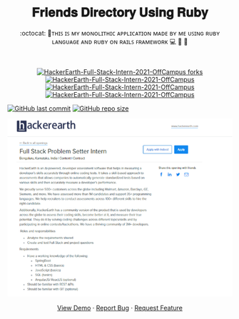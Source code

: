 <h1 align="center">𝐅𝐫𝐢𝐞𝐧𝐝𝐬 𝐃𝐢𝐫𝐞𝐜𝐭𝐨𝐫𝐲 𝐔𝐬𝐢𝐧𝐠 𝐑𝐮𝐛𝐲</h1>
<p align="center">:octocat: 🌟ᴛʜɪꜱ ɪꜱ ᴍʏ ᴍᴏɴᴏʟɪᴛʜɪᴄ ᴀᴘᴘʟɪᴄᴀᴛɪᴏɴ ᴍᴀᴅᴇ ʙʏ ᴍᴇ ᴜꜱɪɴɢ ʀᴜʙʏ ʟᴀɴɢᴜᴀɢᴇ ᴀɴᴅ ʀᴜʙʏ ᴏɴ ʀᴀɪʟꜱ ꜰʀᴀᴍᴇᴡᴏʀᴋ 💻 🎯 🚀  <p><br>
<a href="https://github.com/ashish2030/HackerEarth-Full-Stack-Intern-2021-OffCampus/fork" target="blank">

<p align="center">
  <a href="https://github.com/ashish2030/HackerEarth-Full-Stack-Intern-2021-OffCampus/fork" target="blank">
  <img src="https://img.shields.io/github/forks/ashish2030/HackerEarth-Full-Stack-Intern-2021-OffCampus?style=flat-square" alt="HackerEarth-Full-Stack-Intern-2021-OffCampus forks"/>
</a>
<a href="https://github.com/ashish2030/HackerEarth-Full-Stack-Intern-2021-OffCampus/stargazers" target="blank">
<img src="https://img.shields.io/github/stars/ashish2030/HackerEarth-Full-Stack-Intern-2021-OffCampus?style=flat-square" alt="HackerEarth-Full-Stack-Intern-2021-OffCampus"/>
</a>
<a href="https://github.com/ashish2030/HackerEarth-Full-Stack-Intern-2021-OffCampus/issues" target="blank">
<img src="https://img.shields.io/github/issues/ashish2030/HackerEarth-Full-Stack-Intern-2021-OffCampus?style=flat-square" alt="HackerEarth-Full-Stack-Intern-2021-OffCampus"/>
</a>
<a href="https://github.com/ashish2030/HackerEarth-Full-Stack-Intern-2021-OffCampus/pulls" target="blank">
<img src="https://img.shields.io/github/issues-pr/ashish2030/HackerEarth-Full-Stack-Intern-2021-OffCampus?style=flat-square" alt="HackerEarth-Full-Stack-Intern-2021-OffCampus"/>
</a>
  </p>
  
[![GitHub last commit](https://img.shields.io/github/last-commit/ashish2030/HackerEarth-Full-Stack-Intern-2021-OffCampus)](https://github.com/ashish2030/HackerEarth-Full-Stack-Intern-2021-OffCampus/commits/master)
[![GitHub repo size](https://img.shields.io/github/repo-size/ashish2030/HackerEarth-Full-Stack-Intern-2021-OffCampus)](https://github.com/ashish2030/HackerEarth-Full-Stack-Intern-2021-OffCampus/archive/master.zip)
 

 <p align="center"><img src="https://github.com/Ashish2030/HackerEarth-Full-Stack-Intern-2021-OffCampus/blob/main/Screenshot%20.png"></p>

<p align="center">
    <a href="https://frienddirectory.herokuapp.com/" target="blank">View Demo</a>
    ·
    <a href="https://github.com/ashish2030/HackerEarth-Full-Stack-Intern-2021-OffCampus/issues/new/choose">Report Bug</a>
    ·
    <a href="https://github.com/ashish2030/HackerEarth-Full-Stack-Intern-2021-OffCampus/issues/new/choose">Request Feature</a>
</p>
